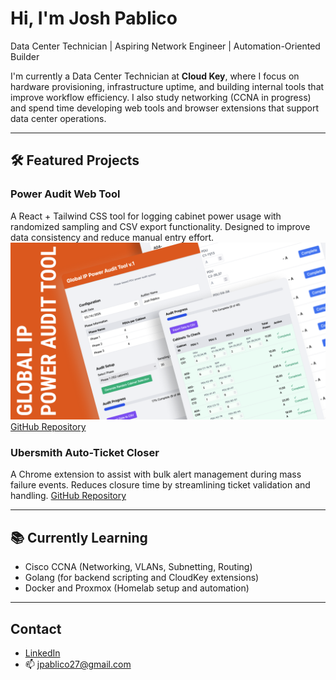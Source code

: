 # Hi, I'm Josh Pablico

Data Center Technician | Aspiring Network Engineer | Automation-Oriented Builder

I'm currently a Data Center Technician at **Cloud Key**, where I focus on hardware provisioning, infrastructure uptime, and building internal tools that improve workflow efficiency. I also study networking (CCNA in progress) and spend time developing web tools and browser extensions that support data center operations.

---

## 🛠️ Featured Projects

### Power Audit Web Tool  
A React + Tailwind CSS tool for logging cabinet power usage with randomized sampling and CSV export functionality. Designed to improve data consistency and reduce manual entry effort.
![Power Audit Cover](assets/GIP-PowerAuditCover.png)
[GitHub Repository](https://github.com/jpablico/GIP-Power-Audit)

### Ubersmith Auto-Ticket Closer  
A Chrome extension to assist with bulk alert management during mass failure events. Reduces closure time by streamlining ticket validation and handling.
[GitHub Repository](https://github.com/jpablico/Ubersmith-Alert-Helper-Extension)

---

## 📚 Currently Learning

- Cisco CCNA (Networking, VLANs, Subnetting, Routing)
- Golang (for backend scripting and CloudKey extensions)
- Docker and Proxmox (Homelab setup and automation)

---

## Contact

- [LinkedIn](https://linkedin.com/in/yourname)
- 📫 jpablico27@gmail.com